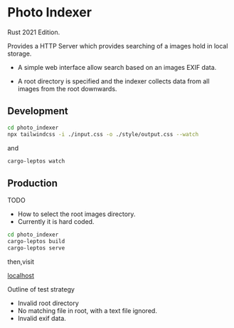 # Photo Indexer

Rust 2021 Edition.

Provides a HTTP Server which provides searching of a images hold in local storage.

* A simple web interface allow search based on an images EXIF data.

* A root directory is specified and the indexer collects data from all images from the root downwards.

## Development

```bash
cd photo_indexer
npx tailwindcss -i ./input.css -o ./style/output.css --watch
```

and

```bash
cargo-leptos watch
```

## Production

TODO

* How to select the root images directory.
* Currently it is hard coded.

```bash
cd photo_indexer
cargo-leptos build
cargo-leptos serve
```

then,visit

[localhost](http://localhost:3000/)

Outline of test strategy

* Invalid root directory
* No matching file in root, with a text file ignored.
* Invalid exif data.
